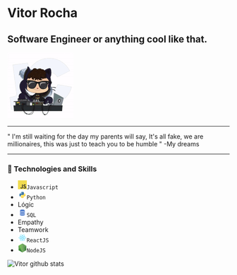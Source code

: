 
# Vitor Rocha

## Software Engineer or anything cool like that.

![](https://github.com/Vitorrrocha/Vitorrrocha/blob/master/ezgif.com-video-to-gif.gif.gif?raw=true)

---
  
" I'm still waiting for the day my parents will say, It's all fake, we are millionaires, this was just to teach you to be humble " 
 -My dreams

---

### :rocket: Technologies and Skills
- <code><img height="20" src="https://raw.githubusercontent.com/github/explore/80688e429a7d4ef2fca1e82350fe8e3517d3494d/topics/javascript/javascript.png">Javascript</code>
- <code><img height="20" src="https://raw.githubusercontent.com/github/explore/80688e429a7d4ef2fca1e82350fe8e3517d3494d/topics/python/python.png">Python</code>
- Lógic 
- <code><img height="20" src="https://raw.githubusercontent.com/github/explore/80688e429a7d4ef2fca1e82350fe8e3517d3494d/topics/sql/sql.png">SQL</code>
- Empathy 
- Teamwork
- <code><img height="20" src="https://raw.githubusercontent.com/github/explore/80688e429a7d4ef2fca1e82350fe8e3517d3494d/topics/react/react.png">ReactJS</code> 
- <code><img height="20" src="https://raw.githubusercontent.com/github/explore/80688e429a7d4ef2fca1e82350fe8e3517d3494d/topics/nodejs/nodejs.png">NodeJS</code>

![Vitor github stats](https://github-readme-stats.vercel.app/api?username=vitorrrocha&show_icons=true&hide_border=true)

